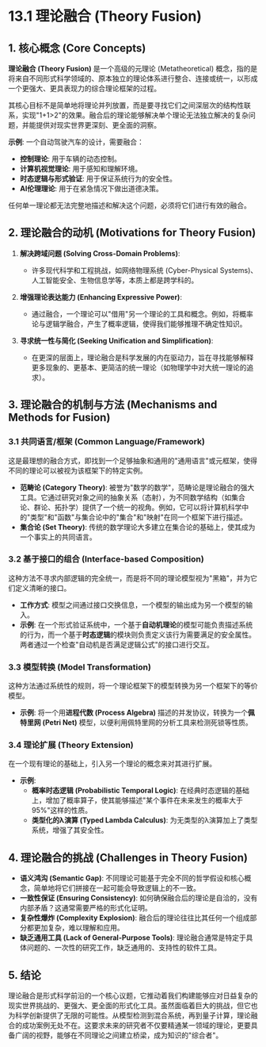 # 13.1 理论融合 (Theory Fusion)

## 1. 核心概念 (Core Concepts)

**理论融合 (Theory Fusion)** 是一个高级的元理论 (Metatheoretical) 概念，指的是将来自不同形式科学领域的、原本独立的理论体系进行整合、连接或统一，以形成一个更强大、更具表现力的综合理论框架的过程。

其核心目标不是简单地将理论并列放置，而是要寻找它们之间深层次的结构性联系，实现"1+1>2"的效果。融合后的理论能够解决单个理论无法独立解决的复杂问题，并能提供对现实世界更深刻、更全面的洞察。

**示例**: 一个自动驾驶汽车的设计，需要融合：

- **控制理论**: 用于车辆的动态控制。
- **计算机视觉理论**: 用于感知和理解环境。
- **时态逻辑与形式验证**: 用于保证系统行为的安全性。
- **AI伦理理论**: 用于在紧急情况下做出道德决策。

任何单一理论都无法完整地描述和解决这个问题，必须将它们进行有效的融合。

## 2. 理论融合的动机 (Motivations for Theory Fusion)

1. **解决跨域问题 (Solving Cross-Domain Problems)**:
    - 许多现代科学和工程挑战，如网络物理系统 (Cyber-Physical Systems)、人工智能安全、生物信息学等，本质上都是跨学科的。

2. **增强理论表达能力 (Enhancing Expressive Power)**:
    - 通过融合，一个理论可以"借用"另一个理论的工具和概念。例如，将概率论与逻辑学融合，产生了概率逻辑，使得我们能够推理不确定性知识。

3. **寻求统一性与简化 (Seeking Unification and Simplification)**:
    - 在更深的层面上，理论融合是科学发展的内在驱动力，旨在寻找能够解释更多现象的、更基本、更简洁的统一理论（如物理学中对大统一理论的追求）。

## 3. 理论融合的机制与方法 (Mechanisms and Methods for Fusion)

### 3.1 共同语言/框架 (Common Language/Framework)

这是最理想的融合方式，即找到一个足够抽象和通用的"通用语言"或元框架，使得不同的理论可以被视为该框架下的特定实例。

- **范畴论 (Category Theory)**: 被誉为"数学的数学"，范畴论是理论融合的强大工具。它通过研究对象之间的抽象关系（态射），为不同数学结构（如集合论、群论、拓扑学）提供了一个统一的视角。例如，它可以将计算机科学中的"类型"和"函数"与集合论中的"集合"和"映射"在同一个框架下进行描述。
- **集合论 (Set Theory)**: 传统的数学理论大多建立在集合论的基础上，使其成为一个事实上的共同语言。

### 3.2 基于接口的组合 (Interface-based Composition)

这种方法不寻求内部逻辑的完全统一，而是将不同的理论模型视为"黑箱"，并为它们定义清晰的接口。

- **工作方式**: 模型之间通过接口交换信息，一个模型的输出成为另一个模型的输入。
- **示例**: 在一个形式验证系统中，一个基于**自动机理论**的模型可能负责描述系统的行为，而一个基于**时态逻辑**的模块则负责定义该行为需要满足的安全属性。两者通过一个检查"自动机是否满足逻辑公式"的接口进行交互。

### 3.3 模型转换 (Model Transformation)

这种方法通过系统性的规则，将一个理论框架下的模型转换为另一个框架下的等价模型。

- **示例**: 将一个用**进程代数 (Process Algebra)** 描述的并发协议，转换为一个**佩特里网 (Petri Net)** 模型，以便利用佩特里网的分析工具来检测死锁等性质。

### 3.4 理论扩展 (Theory Extension)

在一个现有理论的基础上，引入另一个理论的概念来对其进行扩展。

- **示例**:
  - **概率时态逻辑 (Probabilistic Temporal Logic)**: 在经典时态逻辑的基础上，增加了概率算子，使其能够描述"某个事件在未来发生的概率大于95%"这样的性质。
  - **类型化的λ演算 (Typed Lambda Calculus)**: 为无类型的λ演算加上了类型系统，增强了其安全性。

## 4. 理论融合的挑战 (Challenges in Theory Fusion)

- **语义鸿沟 (Semantic Gap)**: 不同理论可能基于完全不同的哲学假设和核心概念，简单地将它们拼接在一起可能会导致逻辑上的不一致。
- **一致性保证 (Ensuring Consistency)**: 如何确保融合后的理论是自洽的，没有内部矛盾？这通常需要严格的形式化证明。
- **复杂性爆炸 (Complexity Explosion)**: 融合后的理论往往比其任何一个组成部分都更加复杂，难以理解和应用。
- **缺乏通用工具 (Lack of General-Purpose Tools)**: 理论融合通常是特定于具体问题的、一次性的研究工作，缺乏通用的、支持性的软件工具。

## 5. 结论

理论融合是形式科学前沿的一个核心议题，它推动着我们构建能够应对日益复杂的现实世界挑战的、更强大、更全面的形式化工具。虽然面临着巨大的挑战，但它也为科学创新提供了无限的可能性。从模型检测到混合系统，再到量子计算，理论融合的成功案例无处不在。这要求未来的研究者不仅要精通某一领域的理论，更要具备广阔的视野，能够在不同理论之间建立桥梁，成为知识的"综合者"。
